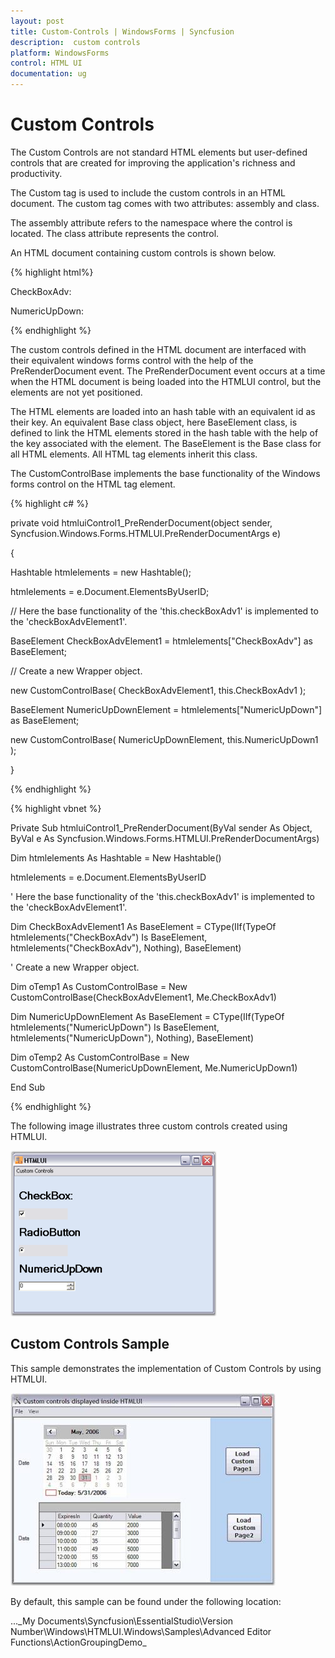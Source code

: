 ```yaml
---
layout: post
title: Custom-Controls | WindowsForms | Syncfusion
description:  custom controls
platform: WindowsForms
control: HTML UI
documentation: ug
---
```


#  Custom Controls

The Custom Controls are not standard HTML elements but user-defined controls that are created for improving the application's richness and productivity.

The Custom tag is used to include the custom controls in an HTML document. The custom tag comes with two attributes: assembly and class.

The assembly attribute refers to the namespace where the control is located. The class attribute represents the control. 

An HTML document containing custom controls is shown below.



{% highlight html%}



<html>

<body>

<div>

CheckBoxAdv:<CUSTOM class="Syncfusion.Windows.Forms.Tools.CheckBoxAdv" assembly="Syncfusion.tools.windows">

</CUSTOM>

</div> 

<div>

NumericUpDown:<CUSTOM class="NumericUpDown" assembly="System.Windows.Forms"></CUSTOM>

</div> 

</body> 

</html>

{% endhighlight %}

The custom controls defined in the HTML document are interfaced with their equivalent windows forms control with the help of the PreRenderDocument event. The PreRenderDocument event occurs at a time when the HTML document is being loaded into the HTMLUI control, but the elements are not yet positioned.

The HTML elements are loaded into an hash table with an equivalent id as their key. An equivalent Base class object, here BaseElement class, is defined to link the HTML elements stored in the hash table with the help of the key associated with the element. The BaseElement is the Base class for all HTML elements. All HTML tag elements inherit this class. 

The CustomControlBase implements the base functionality of the Windows forms control on the HTML tag element.



{% highlight c# %}



private void htmluiControl1_PreRenderDocument(object sender, Syncfusion.Windows.Forms.HTMLUI.PreRenderDocumentArgs e) 

{ 

Hashtable htmlelements = new Hashtable(); 

htmlelements = e.Document.ElementsByUserID; 



// Here the base functionality of the 'this.checkBoxAdv1' is implemented to the 'checkBoxAdvElement1'. 

BaseElement CheckBoxAdvElement1 = htmlelements["CheckBoxAdv"] as BaseElement;



// Create a new Wrapper object.

new CustomControlBase( CheckBoxAdvElement1, this.CheckBoxAdv1 ); 

BaseElement NumericUpDownElement = htmlelements["NumericUpDown"] as BaseElement; 

new CustomControlBase( NumericUpDownElement, this.NumericUpDown1 ); 

}

{% endhighlight %}

{% highlight vbnet %}



Private Sub htmluiControl1_PreRenderDocument(ByVal sender As Object, ByVal e As Syncfusion.Windows.Forms.HTMLUI.PreRenderDocumentArgs)

Dim htmlelements As Hashtable = New Hashtable()

htmlelements = e.Document.ElementsByUserID



' Here the base functionality of the 'this.checkBoxAdv1' is implemented to the 'checkBoxAdvElement1'. 

Dim CheckBoxAdvElement1 As BaseElement = CType(IIf(TypeOf htmlelements("CheckBoxAdv") Is BaseElement, htmlelements("CheckBoxAdv"), Nothing), BaseElement)



' Create a new Wrapper object.

Dim oTemp1 As CustomControlBase = New CustomControlBase(CheckBoxAdvElement1, Me.CheckBoxAdv1)

Dim NumericUpDownElement As BaseElement = CType(IIf(TypeOf htmlelements("NumericUpDown") Is BaseElement, htmlelements("NumericUpDown"), Nothing), BaseElement)

Dim oTemp2 As CustomControlBase = New CustomControlBase(NumericUpDownElement, Me.NumericUpDown1)

End Sub

{% endhighlight %}

The following image illustrates three custom controls created using HTMLUI.



![](Custom-Controls_images/Custom-Controls_img1.png)



## Custom Controls Sample

This sample demonstrates the implementation of Custom Controls by using HTMLUI.

![](Custom-Controls_images/Custom-Controls_img2.jpeg)





By default, this sample can be found under the following location:

...\_My Documents\Syncfusion\EssentialStudio\Version Number\Windows\HTMLUI.Windows\Samples\Advanced Editor Functions\ActionGroupingDemo_

